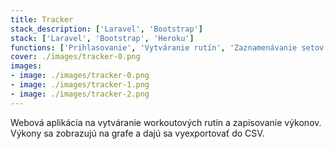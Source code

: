 ```yaml
---
title: Tracker
stack_description: ['Laravel', 'Bootstrap']
stack: ['Laravel', 'Bootstrap', 'Heroku']
functions: ['Prihlasovanie', 'Vytváranie rutín', 'Zaznamenávanie setov', 'CSV export', 'Grafy', 'Responzívne' ]
cover: ./images/tracker-0.png
images:
- image: ./images/tracker-0.png
- image: ./images/tracker-1.png
- image: ./images/tracker-2.png
---
```

Webová aplikácia na vytváranie workoutových rutín a zapisovanie výkonov. Výkony sa zobrazujú na grafe a dajú sa vyexportovať do CSV.